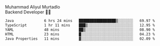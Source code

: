 Muhammad Aliyul Murtadlo
<br>
Backend Developer 👨‍💻
<br>
<!--START_SECTION:waka-->

```txt
Java              6 hrs 24 mins   █████████████████▒░░░░░░░   69.97 %
TypeScript        1 hr 11 mins    ███▒░░░░░░░░░░░░░░░░░░░░░   12.95 %
YAML              48 mins         ██▒░░░░░░░░░░░░░░░░░░░░░░   08.90 %
HTML              23 mins         █░░░░░░░░░░░░░░░░░░░░░░░░   04.23 %
Java Properties   11 mins         ▓░░░░░░░░░░░░░░░░░░░░░░░░   02.09 %
```

<!--END_SECTION:waka-->
